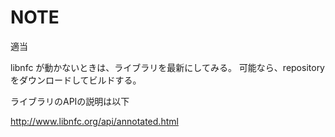 
# NOTE

適当

libnfc が動かないときは、ライブラリを最新にしてみる。
可能なら、repositoryをダウンロードしてビルドする。

ライブラリのAPIの説明は以下

http://www.libnfc.org/api/annotated.html
